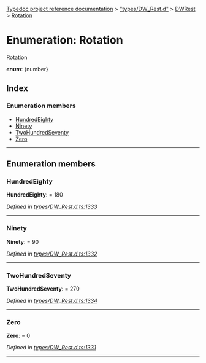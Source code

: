 [Typedoc project reference documentation](../README.md) > ["types/DW_Rest.d"](../modules/_types_dw_rest_d_.md) > [DWRest](../modules/_types_dw_rest_d_.dwrest.md) > [Rotation](../enums/_types_dw_rest_d_.dwrest.rotation.md)

# Enumeration: Rotation

Rotation

*__enum__*: {number}

## Index

### Enumeration members

* [HundredEighty](_types_dw_rest_d_.dwrest.rotation.md#hundredeighty)
* [Ninety](_types_dw_rest_d_.dwrest.rotation.md#ninety)
* [TwoHundredSeventy](_types_dw_rest_d_.dwrest.rotation.md#twohundredseventy)
* [Zero](_types_dw_rest_d_.dwrest.rotation.md#zero)

---

## Enumeration members

<a id="hundredeighty"></a>

###  HundredEighty

**HundredEighty**:  = 180

*Defined in [types/DW_Rest.d.ts:1333](https://github.com/DocuWare/REST-Sample-TS/blob/a4697e2/src/types/DW_Rest.d.ts#L1333)*

___
<a id="ninety"></a>

###  Ninety

**Ninety**:  = 90

*Defined in [types/DW_Rest.d.ts:1332](https://github.com/DocuWare/REST-Sample-TS/blob/a4697e2/src/types/DW_Rest.d.ts#L1332)*

___
<a id="twohundredseventy"></a>

###  TwoHundredSeventy

**TwoHundredSeventy**:  = 270

*Defined in [types/DW_Rest.d.ts:1334](https://github.com/DocuWare/REST-Sample-TS/blob/a4697e2/src/types/DW_Rest.d.ts#L1334)*

___
<a id="zero"></a>

###  Zero

**Zero**:  = 0

*Defined in [types/DW_Rest.d.ts:1331](https://github.com/DocuWare/REST-Sample-TS/blob/a4697e2/src/types/DW_Rest.d.ts#L1331)*

___


